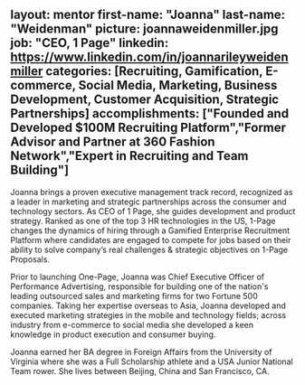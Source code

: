 layout: mentor
first-name: "Joanna"
last-name: "Weidenman"
picture: joannaweidenmiller.jpg
job: "CEO, 1 Page"
linkedin: https://www.linkedin.com/in/joannarileyweidenmiller
categories: [Recruiting, Gamification, E-commerce, Social Media, Marketing, Business Development, Customer Acquisition, Strategic Partnerships]
accomplishments: ["Founded and Developed $100M Recruiting Platform","Former Advisor and Partner at 360 Fashion Network","Expert in Recruiting and Team Building"]
---
Joanna brings a proven executive management track record, recognized as a leader in marketing and strategic partnerships across the consumer and technology sectors. As CEO of 1 Page, she guides development and product strategy. Ranked as one of the top 3 HR technologies in the US, 1-Page changes the dynamics of hiring through a Gamified Enterprise Recruitment Platform where candidates are engaged to compete for jobs based on their ability to solve company’s real challenges & strategic objectives on 1-Page Proposals. 

Prior to launching One-Page, Joanna was Chief Executive Officer of Performance Advertising, responsible for building one of the nation's leading outsourced sales and marketing firms for two Fortune 500 companies. Taking her expertise overseas to Asia, Joanna developed and executed marketing strategies in the mobile and technology fields; across industry from e-commerce to social media she developed a keen knowledge in product execution and consumer buying. 

Joanna earned her BA degree in Foreign Affairs from the University of Virginia where she was a Full Scholarship athlete and a USA Junior National Team rower. She lives between Beijing, China and San Francisco, CA.

